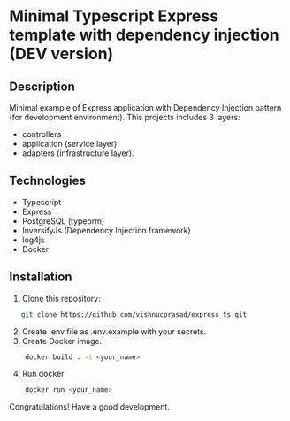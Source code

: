 # Minimal Typescript Express template with dependency injection (DEV version)
## Description
Minimal example of Express application with Dependency Injection pattern (for development environment).
This projects includes 3 layers:
- controllers
- application (service layer)
- adapters (infrastructure layer).
## Technologies
- Typescript
- Express
- PostgreSQL (typeorm)
- InversifyJs (Dependency Injection framework)
- log4js
- Docker
## Installation
1. Clone this repository:
```bash
   git clone https://github.com/vishnucprasad/express_ts.git
```
2. Create .env file as .env.example with your secrets.
3. Create Docker image.
```bash
    docker build . -t <your_name>
```
4. Run docker
```bash
    docker run <your_name>
```

Congratulations! 
Have a good development.